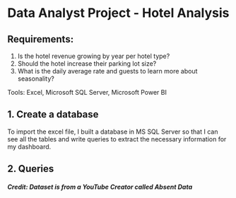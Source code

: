 # Data Analyst Project - Hotel Analysis

## Requirements:
1. Is the hotel revenue growing by year per hotel type?
2. Should the hotel increase their parking lot size?
3. What is the daily average rate and guests to learn more about seasonality?

Tools: Excel, Microsoft SQL Server, Microsoft Power BI

## 1. Create a database

To import the excel file, I built a database in MS SQL Server so that I can see all the tables and write queries to extract the necessary information for my dashboard. 

## 2. Queries 


##### Credit: Dataset is from a YouTube Creator called Absent Data
